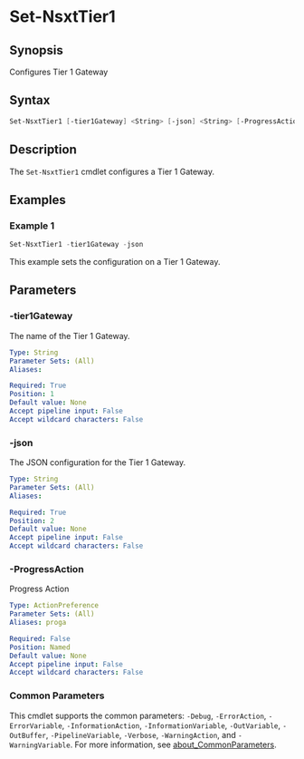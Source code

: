 # Set-NsxtTier1

## Synopsis

Configures Tier 1 Gateway

## Syntax

```powershell
Set-NsxtTier1 [-tier1Gateway] <String> [-json] <String> [-ProgressAction <ActionPreference>] [<CommonParameters>]
```

## Description

The `Set-NsxtTier1` cmdlet configures a Tier 1 Gateway.

## Examples

### Example 1

```powershell
Set-NsxtTier1 -tier1Gateway -json
```

This example sets the configuration on a Tier 1 Gateway.

## Parameters

### -tier1Gateway

The name of the Tier 1 Gateway.

```yaml
Type: String
Parameter Sets: (All)
Aliases:

Required: True
Position: 1
Default value: None
Accept pipeline input: False
Accept wildcard characters: False
```

### -json

The JSON configuration for the Tier 1 Gateway.

```yaml
Type: String
Parameter Sets: (All)
Aliases:

Required: True
Position: 2
Default value: None
Accept pipeline input: False
Accept wildcard characters: False
```

### -ProgressAction

Progress Action

```yaml
Type: ActionPreference
Parameter Sets: (All)
Aliases: proga

Required: False
Position: Named
Default value: None
Accept pipeline input: False
Accept wildcard characters: False
```

### Common Parameters

This cmdlet supports the common parameters: `-Debug`, `-ErrorAction`, `-ErrorVariable`, `-InformationAction`, `-InformationVariable`, `-OutVariable`, `-OutBuffer`, `-PipelineVariable`, `-Verbose`, `-WarningAction`, and `-WarningVariable`. For more information, see [about_CommonParameters](http://go.microsoft.com/fwlink/?LinkID=113216).
